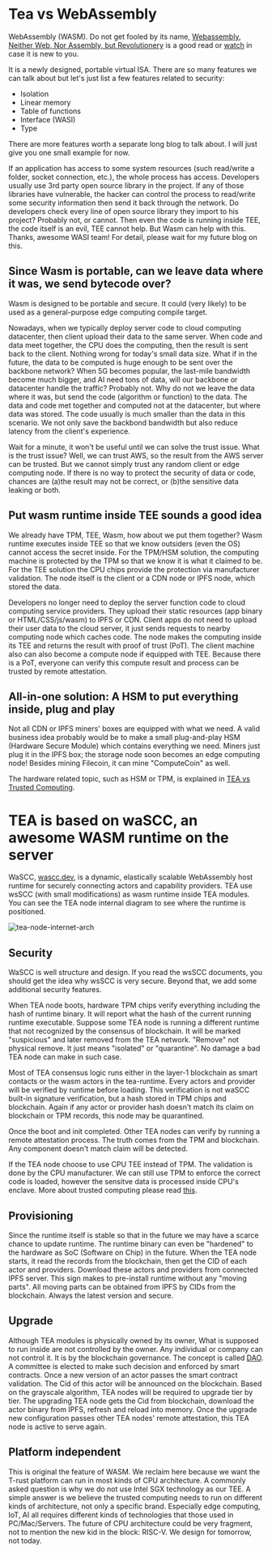 # Tea vs WebAssembly

WebAssembly (WASM). Do not get fooled by its name, [Webassembly, Neither Web, Nor Assembly, but Revolutionery](https://www.javascriptjanuary.com/blog/webassembly-neither-web-nor-assembly-but-revolutionary) is a good read or [watch](https://www.youtube.com/watch?v=UtjoaTfbdcA) in case it is new to you. 

It is a newly designed, portable virtual ISA. There are so many features we can talk about but let's just list a few features related to security:

- Isolation
- Linear memory
- Table of functions
- Interface (WASI)
- Type


There are more features worth a separate long blog to talk about. I will just give you one small example for now.

If an application has access to some system resources (such read/write a folder, socket connection, etc.), the whole process has access. Developers usually use 3rd party open source library in the project. If any of those libraries have vulnerable, the hacker can control the process to read/write some security information then send it back through the network. Do developers check every line of open source library they import to his project? Probably not, or cannot. Then even the code is running inside TEE, the code itself is an evil, TEE cannot help. But Wasm can help with this. Thanks, awesome WASI team! For detail, please wait for my future blog on this.

## Since Wasm is portable, can we leave data where it was, we send bytecode over?
Wasm is designed to be portable and secure. It could (very likely) to be used as a general-purpose edge computing compile target.

Nowadays, when we typically deploy server code to cloud computing datacenter, then client upload their data to the same server. When code and data meet together, the CPU does the computing, then the result is sent back to the client. Nothing wrong for today's small data size. What if in the future, the data to be computed is huge enough to be sent over the backbone network? When 5G becomes popular, the last-mile bandwidth become much bigger, and AI need tons of data, will our backbone or datacenter handle the traffic? Probably not. Why do not we leave the data where it was, but send the code (algorithm or function) to the data. The data and code met together and computed not at the datacenter, but where data was stored. The code usually is much smaller than the data in this scenario. We not only save the backbond bandwidth but also reduce latency from the client's experience.

Wait for a minute, it won't be useful until we can solve the trust issue. What is the trust issue? Well, we can trust AWS, so the result from the AWS server can be trusted. But we cannot simply trust any random client or edge computing node. If there is no way to protect the security of data or code, chances are (a)the result may not be correct, or (b)the sensitive data leaking or both.

## Put wasm runtime inside TEE sounds a good idea

We already have TPM, TEE, Wasm, how about we put them together?
Wasm runtime executes inside TEE so that we know outsiders (even the OS) cannot access the secret inside. For the TPM/HSM solution, the computing machine is protected by the TPM so that we know it is what it claimed to be. For the TEE solution the CPU chips provide the protection via manufacturer validation. The node itself is the client or a CDN node or IPFS node, which stored the data.

Developers no longer need to deploy the server function code to cloud computing service providers. They upload their static resources (app binary or HTML/CSS/js/wasm) to IPFS or CDN. Client apps do not need to upload their user data to the cloud server, it just sends requests to nearby computing node which caches code. The node makes the computing inside its TEE and returns the result with proof of trust (PoT). The client machine also can also become a compute node if equipped with TEE. Because there is a PoT, everyone can verify this compute result and process can be trusted by remote attestation.

## All-in-one solution: A HSM to put everything inside, plug and play
Not all CDN or IPFS miners' boxes are equipped with what we need. A valid business idea probably would be to make a small plug-and-play HSM (Hardware Secure Module) which contains everything we need. Miners just plug it in the IPFS box; the storage node soon becomes an edge computing node! Besides mining Filecoin, it can mine "ComputeCoin" as well.

The hardware related topic, such as HSM or TPM, is explained in [TEA vs Trusted Computing](TEA_vs_trusted_computing.md).

# TEA is based on waSCC, an awesome WASM runtime on the server

WaSCC, [wascc.dev](https://wascc.dev), is a dynamic, elastically scalable WebAssembly host runtime for securely connecting actors and capability providers. TEA use wsSCC (with small modifications) as wasm runtime inside TEA modules. You can see the TEA node internal diagram to see where the runtime is positioned.

![tea-node-internet-arch](https://github.com/tearust/tea-docs/blob/main/res/tea-node-arch.png)

## Security

WaSCC is well structure and design. If you read the wsSCC documents, you should get the idea why wsSCC is very secure. Beyond that, we add some additional security features.

When TEA node boots, hardware TPM chips verify everything including the hash of runtime binary. It will report what the hash of the current running runtime executable. Suppose some TEA node is running a different runtime that not recognized by the consensus of blockchain. It will be marked "suspicious" and later removed from the TEA network. "Remove" not physical remove. It just means "isolated" or "quarantine". No damage a bad TEA node can make in such case.

Most of TEA consensus logic runs either in the layer-1 blockchain as smart contacts or the wasm actors in the tea-runtime. Every actors and provider will be verified by runtime before loading. This verification is not waSCC built-in signature verification, but a hash stored in TPM chips and blockchain. Again if any actor or provider hash doesn't match its claim on blockchain or TPM records, this node may be quarantined.

Once the boot and init completed. Other TEA nodes can verify by running a remote attestation process. The truth comes from the TPM and blockchain. Any component doesn't match claim will be detected.

If the TEA node choose to use CPU TEE instead of TPM. The validation is done by the CPU manufacturer. We can still use TPM to enforce the correct code is loaded, however the sensitve data is processed inside CPU's enclave. More about trusted computing please read [this](TEA_vs_trusted_computing.md).

## Provisioning

Since the runtime itself is stable so that in the future we may have a scarce chance to update runtime. The runtime binary can even be "hardened" to the hardware as SoC (Software on Chip) in the future. When the TEA node starts, it read the records from the blockchain, then get the CID of each actor and providers. Download these actors and providers from connected IPFS server. This sign makes to pre-install runtime without any "moving parts". All moving parts can be obtained from IPFS by CIDs from the blockchain. Always the latest version and secure.

## Upgrade

Although TEA modules is physically owned by its owner, What is supposed to run inside are not controlled by the owner. Any individual or company can not control it. It is by the blockchain governance. The concept is called [DAO](https://en.wikipedia.org/wiki/Decentralized_autonomous_organization). A committee is elected to make such decision and enforced by smart contracts. Once a new version of an actor passes the smart contract validation. The Cid of this actor will be announced on the blockchain. Based on the grayscale algorithm, TEA nodes will be required to upgrade tier by tier. The upgrading TEA node gets the Cid from blockchain, download the actor binary from IPFS, refresh and reload into memory. Once the upgrade new configuration passes other TEA nodes' remote attestation, this TEA node is active to serve again.

## Platform independent

This is original the feature of WASM. We reclaim here because we want the T-rust platform can run in most kinds of CPU architecture. A commonly asked question is why we do not use Intel SGX technology as our TEE. A simple answer is we believe the trusted computing needs to run on different kinds of architecture, not only a specific brand. Especially edge computing, IoT, AI all requires different kinds of technologies that those used in PC/Mac/Servers. The future of CPU architecture could be very fragment, not to mention the new kid in the block: RISC-V. We design for tomorrow, not today.






